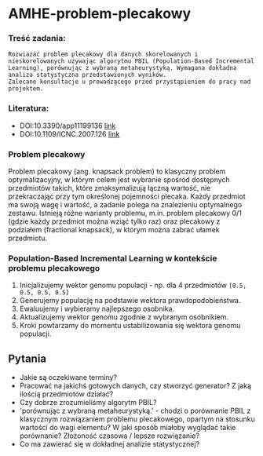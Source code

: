 # AMHE-problem-plecakowy

### Treść zadania:

```
Rozwiazać problem plecakowy dla danych skorelowanych i nieskorelowanych używając algorytmu PBIL (Population-Based Incremental Learning), porównując z wybraną metaheurystyką. Wymagana dokładna analiza statystyczna przedstawionych wyników.
Zalecane konsultacje u prowadzącego przed przystąpieniem do pracy nad projektem.
```

### Literatura:
- DOI:10.3390/app11199136 [link](https://www.mdpi.com/2076-3417/11/19/9136)
- DOI:10.1109/ICNC.2007.126 [link](https://ieeexplore.ieee.org/document/4344579)


### Problem plecakowy

Problem plecakowy (ang. knapsack problem) to klasyczny problem optymalizacyjny, w którym celem jest wybranie spośród dostępnych przedmiotów takich, które zmaksymalizują łączną wartość, nie przekraczając przy tym określonej pojemności plecaka. Każdy przedmiot ma swoją wagę i wartość, a zadanie polega na znalezieniu optymalnego zestawu. Istnieją różne warianty problemu, m.in. problem plecakowy 0/1 (gdzie każdy przedmiot można wziąć tylko raz) oraz plecakowy z podziałem (fractional knapsack), w którym można zabrać ułamek przedmiotu.

### Population-Based Incremental Learning w kontekście problemu plecakowego

1. Inicjalizujemy wektor genomu populacji - np. dla 4 przedmiotów `[0.5, 0.5, 0.5, 0.5]`
2. Generujemy populację na podstawie wektora prawdopodobieństwa.
3. Ewaluujemy i wybieramy najlepszego osobnika.
4. Aktualizujemy wektor genomu zgodnie z wybranym osobnikiem.
5. Kroki powtarzamy do momentu ustabilizowania się wektora genomu populacji.


## Pytania

- Jakie są oczekiwane terminy?
- Pracować na jakichś gotowych danych, czy stworzyć generator? Z jaką ilością przedmiotów działać?
- Czy dobrze zrozumieliśmy algorytm PBIL?
- 'porównując z wybraną metaheurystyką.' - chodzi o porównanie PBIL z klasycznym rozwiązaniem problemu plecakowego, opartym na stosunku wartości do wagi elementu? W jaki sposób miałoby wyglądać takie porównanie? Złożoność czasowa / lepsze rozwiązanie?
- Co ma zawierać się w dokładnej analizie statystycznej?